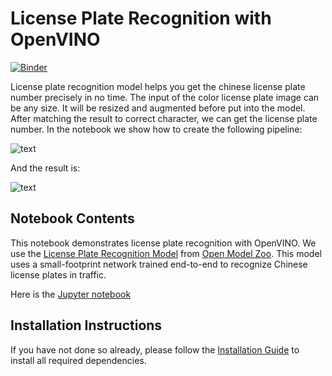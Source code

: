 # License Plate Recognition with OpenVINO

[![Binder](https://mybinder.org/badge_logo.svg)](https://mybinder.org/v2/gh/zRAINj/openvino_notebooks/490f317a6d6015478612ff335f884f5c8a32bba2?urlpath=lab%2Ftree%2Fnotebooks%2F220-license-plate-recognition%2F220-license-plate-recognition.ipynb)

License plate recognition model helps you get the chinese license plate number precisely in no time. The input of the color license plate image can be any size. It will be resized and augmented before put into the model. After matching the result to correct character, we can get the license plate number. In the notebook we show how to create the following pipeline:

![text](https://user-images.githubusercontent.com/15709723/162659593-3f620d7a-44d2-4f49-a558-94c35a244a8e.png)

And the result is:

![text](https://user-images.githubusercontent.com/70456146/162758855-2a9ee4b4-f901-47c0-abb1-6ecb7d4b89cd.png)

## Notebook Contents

This notebook demonstrates license plate recognition with OpenVINO. We use the [License Plate Recognition Model](https://docs.openvino.ai/2020.2/_models_intel_license_plate_recognition_barrier_0001_description_license_plate_recognition_barrier_0001.html) from [Open Model Zoo](https://github.com/openvinotoolkit/open_model_zoo/). This model uses a small-footprint network trained end-to-end to recognize Chinese license plates in traffic.

Here is the [Jupyter notebook](220-license-plate-recognition.ipynb)

## Installation Instructions

If you have not done so already, please follow the [Installation Guide](../../README.md) to install all required dependencies.
